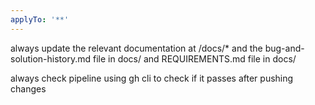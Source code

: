 ```yaml
---
applyTo: '**'
---
```


always update the relevant documentation at /docs/* 
and the bug-and-solution-history.md file in docs/
and REQUIREMENTS.md file in docs/


always check pipeline using gh cli to check if it passes after pushing changes